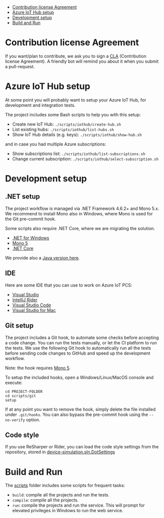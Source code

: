 * [Contribution license Agreement](#contribution-license-agreement)
* [Azure IoT Hub setup](#azure-iot-hub-setup)
* [Development setup](#development-setup)
* [Build and Run](#build-and-run)

Contribution license Agreement
==============================

If you want/plan to contribute, we ask you to sign a
[CLA](https://cla.microsoft.com/) (Contribution license Agreement).
A friendly bot will remind you about it when you submit a pull-request.

Azure IoT Hub setup
===================

At some point you will probably want to setup your Azure IoT Hub, for
development and integration tests.

The project includes some Bash scripts to help you with this setup:

* Create new IoT Hub: `./scripts/iothub/create-hub.sh`
* List existing hubs: `./scripts/iothub/list-hubs.sh`
* Show IoT Hub details (e.g. keys): `./scripts/iothub/show-hub.sh`

and in case you had multiple Azure subscriptions:

* Show subscriptions list: `./scripts/iothub/list-subscriptions.sh`
* Change current subscription: `./scripts/iothub/select-subscription.sh`

Development setup
=================

## .NET setup

The project workflow is managed via .NET Framework 4.6.2+ and Mono 5.x.
We recommend to install Mono also in Windows, where Mono is used for the
Git pre-commit hook.

Some scripts also require .NET Core, where we are migrating the solution.

* [.NET for Windows](https://support.microsoft.com/help/3151802/the-.net-framework-4.6.2-web-installer-for-windows)
* [Mono 5](http://www.mono-project.com/download/beta)
* [.NET Core](https://dotnet.github.io/)

We provide also a [Java version here](https://github.com/Azure/device-simulation-java).

## IDE

Here are some IDE that you can use to work on Azure IoT PCS:

* [Visual Studio](https://www.visualstudio.com/)
* [IntelliJ Rider](https://www.jetbrains.com/rider)
* [Visual Studio Code](https://code.visualstudio.com/)
* [Visual Studio for Mac](https://www.visualstudio.com/vs/visual-studio-mac)

## Git setup

The project includes a Git hook, to automate some checks before accepting a
code change. You can run the tests manually, or let the CI platform to run
the tests. We use the following Git hook to automatically run all the tests
before sending code changes to GitHub and speed up the development workflow.

Note: the hook requires [Mono 5](http://www.mono-project.com/download/beta).

To setup the included hooks, open a Windows/Linux/MacOS console and execute:

```
cd PROJECT-FOLDER
cd scripts/git
setup
```

If at any point you want to remove the hook, simply delete the file installed
under `.git/hooks`. You can also bypass the pre-commit hook using the
`--no-verify` option.

## Code style

If you use ReSharper or Rider, you can load the code style settings from
the repository, stored in
[device-simulation.sln.DotSettings](device-simulation.sln.DotSettings)

Build and Run
=============

The [scripts](scripts) folder includes some scripts for frequent tasks:

* `build`: compile all the projects and run the tests.
* `compile`: compile all the projects.
* `run`: compile the projects and run the service. This will prompt for
  elevated privileges in Windows to run the web service.
